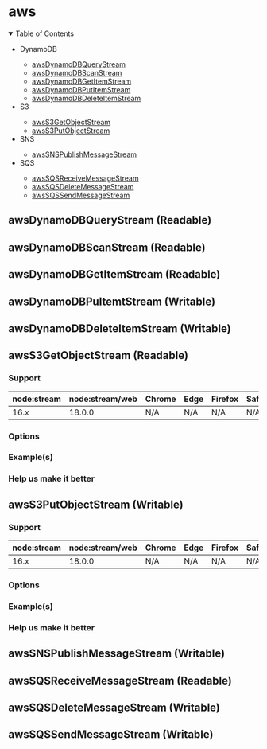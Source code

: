 # aws

<details open>
<summary>Table of Contents</summary>
<ul>
<li>DynamoDB</li>
<ul>
<li><a href="/packages/aws#awsDynamoDBQueryStream">awsDynamoDBQueryStream</a></li>
<li><a href="/packages/aws#awsDynamoDBScanStream">awsDynamoDBScanStream</a></li>
<li><a href="/packages/aws#awsDynamoDBGetItemStream">awsDynamoDBGetItemStream</a></li>
<li><a href="/packages/aws#awsDynamoDBPutItemStream">awsDynamoDBPutItemStream</a></li>
<li><a href="/packages/aws#awsDynamoDBDeleteItemStream">awsDynamoDBDeleteItemStream</a></li>
</ul>
<li>S3</li>
<ul>
<li><a href="/packages/aws#awsS3GetObjectStream">awsS3GetObjectStream</a></li>
<li><a href="/packages/aws#awsS3PutObjectStream">awsS3PutObjectStream</a></li>
</ul>
<li>SNS</li>
<ul>
<li><a href="/packages/aws#awsSNSPublishMessageStream">awsSNSPublishMessageStream</a></li>
</ul>
<li>SQS</li>
<ul>
<li><a href="/packages/aws#awsSQSReceiveMessageStream">awsSQSReceiveMessageStream</a></li>
<li><a href="/packages/aws#awsSQSDeleteMessageStream">awsSQSDeleteMessageStream</a></li>
<li><a href="/packages/aws#awsSQSSendMessageStream">awsSQSSendMessageStream</a></li>
</ul>
</ul>
</details>

<a id="awsDynamoDBQueryStream"></a>
## awsDynamoDBQueryStream (Readable)

<a id="awsDynamoDBScanStream"></a>
## awsDynamoDBScanStream (Readable)

<a id="awsDynamoDBGetItemStream"></a>
## awsDynamoDBGetItemStream (Readable)

<a id="awsDynamoDBPutItemStream"></a>
## awsDynamoDBPuItemtStream (Writable)

<a id="awsDynamoDBDeleteItemStream"></a>
## awsDynamoDBDeleteItemStream (Writable)

<a id="awsS3GetObjectStream"></a>
## awsS3GetObjectStream (Readable)

### Support

| node:stream | node:stream/web | Chrome | Edge | Firefox | Safari | Comments |
| ----------- | --------------- | ------ | ---- | ------- | ------ | -------- |
| 16.x        | 18.0.0          | N/A    | N/A  | N/A     | N/A    |          |

### Options

### Example(s)

### Help us make it better

<a id="awsS3PutObjectStream"></a>
## awsS3PutObjectStream (Writable)

### Support

| node:stream | node:stream/web | Chrome | Edge | Firefox | Safari | Comments |
| ----------- | --------------- | ------ | ---- | ------- | ------ | -------- |
| 16.x        | 18.0.0          | N/A    | N/A  | N/A     | N/A    |          |

### Options

### Example(s)

### Help us make it better


<a id="awsSNSPublishMessageStream"></a>
## awsSNSPublishMessageStream (Writable)



<a id="awsSQSReceiveMessageStream"></a>
## awsSQSReceiveMessageStream (Readable)

<a id="awsSQSDeleteMessageStream"></a>
## awsSQSDeleteMessageStream (Writable)

<a id="awsSQSSendMessageStream"></a>
## awsSQSSendMessageStream (Writable)



